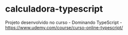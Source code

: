 # calculadora-typescript
Projeto desenvolvido no curso - Dominando TypeScript - https://www.udemy.com/course/curso-online-typescript/
